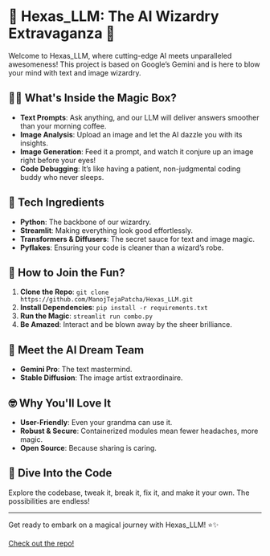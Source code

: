 
# 🎉 Hexas_LLM: The AI Wizardry Extravaganza 🎉

Welcome to Hexas_LLM, where cutting-edge AI meets unparalleled awesomeness! This project is based on Google’s Gemini and is here to blow your mind with text and image wizardry.

## 🧙‍♂️ What's Inside the Magic Box?
- **Text Prompts**: Ask anything, and our LLM will deliver answers smoother than your morning coffee.
- **Image Analysis**: Upload an image and let the AI dazzle you with its insights.
- **Image Generation**: Feed it a prompt, and watch it conjure up an image right before your eyes!
- **Code Debugging**: It’s like having a patient, non-judgmental coding buddy who never sleeps.

## 🔧 Tech Ingredients
- **Python**: The backbone of our wizardry.
- **Streamlit**: Making everything look good effortlessly.
- **Transformers & Diffusers**: The secret sauce for text and image magic.
- **Pyflakes**: Ensuring your code is cleaner than a wizard’s robe.

## 🚀 How to Join the Fun?
1. **Clone the Repo**: `git clone https://github.com/ManojTejaPatcha/Hexas_LLM.git`
2. **Install Dependencies**: `pip install -r requirements.txt`
3. **Run the Magic**: `streamlit run combo.py`
4. **Be Amazed**: Interact and be blown away by the sheer brilliance.

## 🤖 Meet the AI Dream Team
- **Gemini Pro**: The text mastermind.
- **Stable Diffusion**: The image artist extraordinaire.

## 🤓 Why You'll Love It
- **User-Friendly**: Even your grandma can use it.
- **Robust & Secure**: Containerized modules mean fewer headaches, more magic.
- **Open Source**: Because sharing is caring.

## 🎩 Dive Into the Code
Explore the codebase, tweak it, break it, fix it, and make it your own. The possibilities are endless!

---

Get ready to embark on a magical journey with Hexas_LLM! ⭐✨

[Check out the repo!](https://github.com/ManojTejaPatcha/Hexas_LLM)

